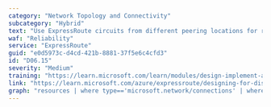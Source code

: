 ```yaml
---
category: "Network Topology and Connectivity"
subcategory: "Hybrid"
text: "Use ExpressRoute circuits from different peering locations for redundancy."
waf: "Reliability"
service: "ExpressRoute"
guid: "e0d5973c-d4cd-421b-8881-37f5e6c4cfd3"
id: "D06.15"
severity: "Medium"
training: "https://learn.microsoft.com/learn/modules/design-implement-azure-expressroute/"
link: "https://learn.microsoft.com/azure/expressroute/designing-for-disaster-recovery-with-expressroute-privatepeering#need-for-redundant-connectivity-solution"
graph: "resources | where type=='microsoft.network/connections' | where properties.connectionType == 'ExpressRoute' | project cxId=id, gwId=tostring(properties.virtualNetworkGateway1.id), circuitId=tostring(properties.peer.id) | join (resources | where type=='microsoft.network/expressroutecircuits' | project circuitId=tostring(id), circuitLocation=tostring(properties.serviceProviderProperties.peeringLocation)) on circuitId | distinct gwId, circuitLocation | summarize countErLocations=count() by id=gwId | extend compliant = (countErLocations >= 2)"
---
```

